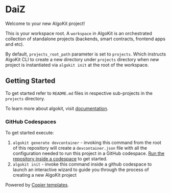 # DaiZ

Welcome to your new AlgoKit project!

This is your workspace root. A `workspace` in AlgoKit is an orchestrated collection of standalone projects (backends, smart contracts, frontend apps and etc).

By default, `projects_root_path` parameter is set to `projects`. Which instructs AlgoKit CLI to create a new directory under `projects` directory when new project is instantiated via `algokit init` at the root of the workspace.

## Getting Started

To get started refer to `README.md` files in respective sub-projects in the `projects` directory.

To learn more about algokit, visit [documentation](https://github.com/algorandfoundation/algokit-cli/blob/main/docs/algokit.md).

### GitHub Codespaces

To get started execute:

1. `algokit generate devcontainer` - invoking this command from the root of this repository will create a `devcontainer.json` file with all the configuration needed to run this project in a GitHub codespace. [Run the repository inside a codespace](https://docs.github.com/en/codespaces/getting-started/quickstart) to get started.
2. `algokit init` - invoke this command inside a github codespace to launch an interactive wizard to guide you through the process of creating a new AlgoKit project

Powered by [Copier templates](https://copier.readthedocs.io/en/stable/).
